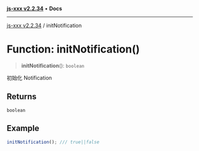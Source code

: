 [**js-xxx v2.2.34**](../README.md) • **Docs**

***

[js-xxx v2.2.34](../README.md) / initNotification

# Function: initNotification()

> **initNotification**(): `boolean`

初始化 Notification

## Returns

`boolean`

## Example

```ts
initNotification(); /// true||false
```
